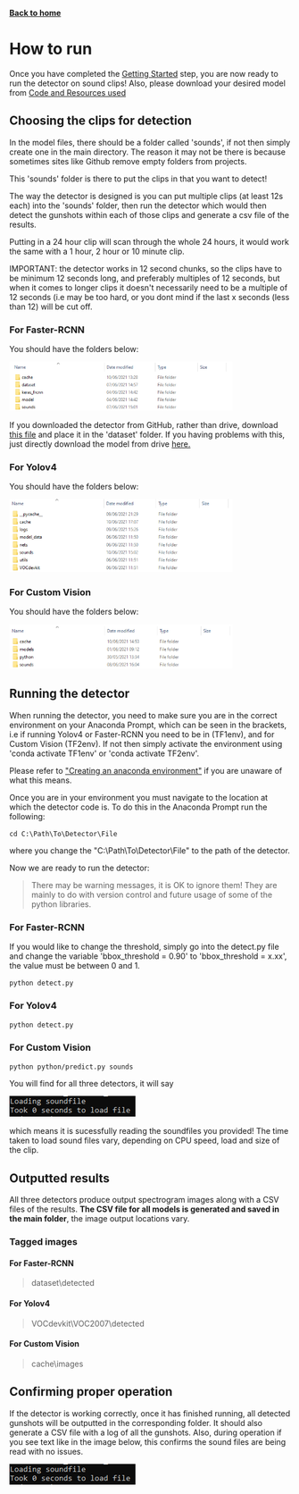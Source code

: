 [__Back to home__](index.md)

# How to run

Once you have completed the [Getting Started](gettingstarted.md) step, you are now ready to run the detector on sound clips! Also, please download your desired model from [Code and Resources used](coderesources.md)

## Choosing the clips for detection

In the model files, there should be a folder called 'sounds', if not then simply create one in the main directory. The reason it may not be there is because sometimes sites like Github remove empty folders from projects. 

This 'sounds' folder is there to put the clips in that you want to detect!

The way the detector is designed is you can put multiple clips (at least 12s each) into the 'sounds' folder, then run the detector which would then detect the gunshots within each of those clips and generate a csv file of the results.

Putting in a 24 hour clip will scan through the whole 24 hours, it would work the same with a 1 hour, 2 hour or 10 minute clip.

IMPORTANT: the detector works in 12 second chunks, so the clips have to be minimum 12 seconds long, and preferably multiples of 12 seconds, but when it comes to longer clips it doesn't necessarily need to be a multiple of 12 seconds (i.e may be too hard, or you dont mind if the last x seconds (less than 12) will be cut off.

### For Faster-RCNN 

You should have the folders below:

<img src="assets/folders.png" alt="Folders" width="400"/>

If you downloaded the detector from GitHub, rather than drive, download [this file](https://drive.google.com/drive/folders/1AswdCXlv3cxjgTwge2dIbkBxJv8ztLMF?usp=sharing) and place it in the 'dataset' folder. If you having problems with this, just directly download the model from drive [here.](https://drive.google.com/drive/folders/14zVEjr4lzfFRlvO-5OPjV9ZKryxzValS?usp=sharing)

### For Yolov4

You should have the folders below:

<img src="assets/yolofolders.png" alt="Folders" width="400"/>

### For Custom Vision

You should have the folders below:

<img src="assets/cvfolders.png" alt="Folders" width="400"/>

## Running the detector

When running the detector, you need to make sure you are in the correct environment on your Anaconda Prompt, which can be seen in the brackets, i.e if running Yolov4 or Faster-RCNN you need to be in (TF1env), and for Custom Vision (TF2env). If not then simply activate the environment using 'conda activate TF1env' or 'conda activate TF2env'.

Please refer to ["Creating an anaconda environment"](gettingstarted.md#Creating-an-Anaconda-virtual-environment) if you are unaware of what this means. 

Once you are in your environment you must navigate to the location at which the detector code is. To do this in the Anaconda Prompt run the following:
```
cd C:\Path\To\Detector\File
```
where you change the "C:\Path\To\Detector\File" to the path of the detector.

Now we are ready to run the detector:

> There may be warning messages, it is OK to ignore them! They are mainly to do with version control and future usage of some of the python libraries.

### For Faster-RCNN 

If you would like to change the threshold, simply go into the detect.py file and change the variable 'bbox_threshold = 0.90' to 'bbox_threshold = x.xx', the value must be between 0 and 1.

```
python detect.py
```
### For Yolov4
```
python detect.py
```
### For Custom Vision
```
python python/predict.py sounds
```

You will find for all three detectors, it will say

<img src="assets/loaded.png" alt="Loaded"/>

which means it is sucessfully reading the soundfiles you provided! The time taken to load sound files vary, depending on CPU speed, load and size of the clip.

## Outputted results

All three detectors produce output spectrogram images along with a CSV files of the results. **The CSV file for all models is generated and saved in the main folder**, the image output locations vary.

### Tagged images

#### For Faster-RCNN 
> dataset\detected

#### For Yolov4
> VOCdevkit\VOC2007\detected

#### For Custom Vision
> cache\images

## Confirming proper operation

If the detector is working correctly, once it has finished running, all detected gunshots will be outputted in the corresponding folder. It should also generate a CSV file with a log of all the gunshots. Also, during operation if you see text like in the image below, this confirms the sound files are being read with no issues.

<img src="assets/loaded.png" alt="Loaded"/>
